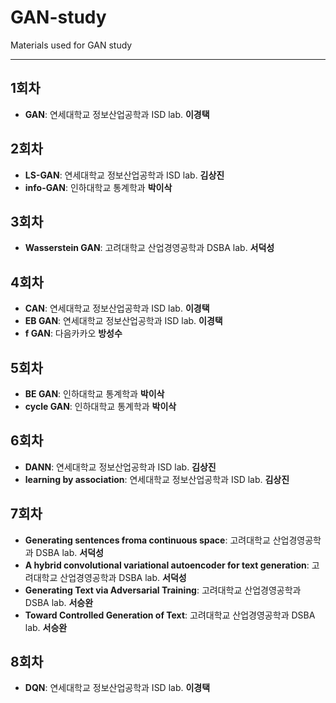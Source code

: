 # GAN-study
Materials used for GAN study

- - -

## 1회차
  - **GAN**: 연세대학교 정보산업공학과 ISD lab. **이경택**
## 2회차
  - **LS-GAN**: 연세대학교 정보산업공학과 ISD lab. **김상진**
  - **info-GAN**: 인하대학교 통계학과 **박이삭**
## 3회차
  - **Wasserstein GAN**: 고려대학교 산업경영공학과 DSBA lab. **서덕성**
## 4회차
  - **CAN**: 연세대학교 정보산업공학과 ISD lab. **이경택**
  - **EB GAN**: 연세대학교 정보산업공학과 ISD lab. **이경택**
  - **f GAN**: 다음카카오 **방성수**
## 5회차
  - **BE GAN**: 인하대학교 통계학과 **박이삭**
  - **cycle GAN**: 인하대학교 통계학과 **박이삭**
## 6회차
  - **DANN**: 연세대학교 정보산업공학과 ISD lab. **김상진**
  - **learning by association**: 연세대학교 정보산업공학과 ISD lab. **김상진**
## 7회차
  - **Generating sentences froma continuous space**: 고려대학교 산업경영공학과 DSBA lab. **서덕성**
  - **A hybrid convolutional variational autoencoder for text generation**: 고려대학교 산업경영공학과 DSBA lab. **서덕성**
  - **Generating Text via Adversarial Training**: 고려대학교 산업경영공학과 DSBA lab. **서승완**
  - **Toward Controlled Generation of Text**: 고려대학교 산업경영공학과 DSBA lab. **서승완**
## 8회차
  - **DQN**: 연세대학교 정보산업공학과 ISD lab. **이경택**


